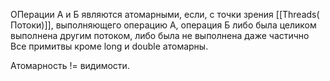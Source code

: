 ОПерации А и Б являются атомарными, если, с точки зрения [[Threads( Потоки)]], выполняющего операцию А, операция Б либо была целиком выполнена другим потоком, либо была не выполнена даже частично 
Все примитвы кроме long и double атомарны.

Атомарность != видимости.